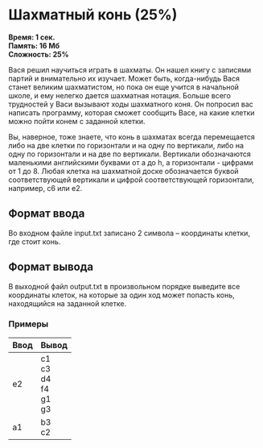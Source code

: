 <h1 class="title">Шахматный конь (25%)</h1>
<p><b>Время: 1 сек.<br>Память: 16 Мб<br>Сложность: 25%</b></p>
<p>Вася решил научиться играть в шахматы. Он нашел книгу с записями партий и внимательно их изучает. Может быть, когда-нибудь Вася станет великим шахматистом, но пока он еще учится в начальной школе, и ему нелегко дается шахматная нотация. Больше всего трудностей у Васи вызывают ходы шахматного коня. Он попросил вас написать программу, которая сможет сообщить Васе, на какие клетки можно пойти конем с заданной клетки.</p>
<p>Вы, наверное, тоже знаете, что конь в шахматах всегда перемещается либо на две клетки по горизонтали и на одну по вертикали, либо на одну по горизонтали и на две по вертикали. Вертикали обозначаются маленькими английскими буквами от a до h, а горизонтали - цифрами от 1 до 8. Любая клетка на шахматной доске обозначается буквой соответствующей вертикали и цифрой соответствующей горизонтали, например, c6 или e2.</p>
<h2>Формат ввода</h2>
<p>Во входном файле input.txt записано 2 символа – координаты клетки, где стоит конь.</p>
<h2>Формат вывода</h2>
<p>В выходной файл output.txt в произвольном порядке выведите все координаты клеток, на которые за один ход может попасть конь, находящийся на заданной клетке.</p>
<h3>Примеры</h3>
<table class="sample-tests">
  <thead>
     <tr>
        <th>Ввод</th>
        <th>Вывод</th>
     </tr>
  </thead>
  <tbody>
     <tr>
        <td>e2</td>
        <td>c1<br>
            c3<br>
            d4<br>
            f4<br>
            g1<br>
            g3</td>
     </tr>
     <tr>
        <td>a1</td>
        <td>b3<br>
            c2</td>
     </tr>
  </tbody>
</table>